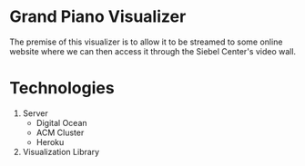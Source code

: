 # Grand Piano Visualizer

The premise of this visualizer is to allow it to be streamed to some online website where we can then access it through the Siebel Center's video wall.

# Technologies
1. Server
    - Digital Ocean
    - ACM Cluster
    - Heroku
2. Visualization Library
